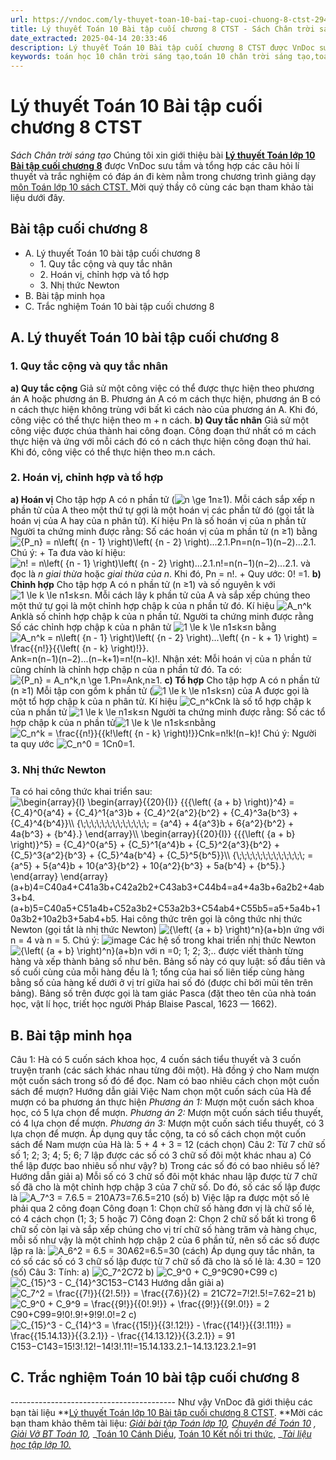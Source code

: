 ```yaml
---
url: https://vndoc.com/ly-thuyet-toan-10-bai-tap-cuoi-chuong-8-ctst-294189
title: Lý thuyết Toán 10 Bài tập cuối chương 8 CTST - Sách Chân trời sáng tạo - VnDoc.com
date_extracted: 2025-04-14 20:33:46
description: Lý thuyết Toán 10 Bài tập cuối chương 8 CTST được VnDoc sưu tầm và giới thiệu  để tham khảo chuẩn bị cho bài giảng học kì mới sắp tới đây của mình.
keywords: toán học 10 chân trời sáng tạo,toán 10 chân trời sáng tạo,toán 10,lý thuyết toán 10 chân trời sáng tạo,lý thuyết toán học 10 CTST,Toán lớp 10,ôn tập lý thuyết toán lớp 10,lý thuyết môn toán 10,lý thuyết toán 10 CTST,Lý thuyết môn toán 10 Bài tập cuối chương 8,Bài tập cuối chương 8,trắc nghiệm toán 10 CTST,Lý thuyết toán 10 Bài tập cuối chương 8 CTST,trắc nghiệm Bài tập cuối chương 8
---
```


# Lý thuyết Toán 10 Bài tập cuối chương 8 CTST
 _Sách Chân trời sáng tạo_
Chúng tôi xin giới thiệu bài **[Lý thuyết Toán lớp 10 Bài tập cuối chương 8](<https://vndoc.com/ly-thuyet-toan-10-bai-tap-cuoi-chuong-8-ctst-294189>)** được VnDoc sưu tầm và tổng hợp các câu hỏi lí thuyết và trắc nghiệm có đáp án đi kèm nằm trong chương trình giảng dạy [môn Toán lớp 10 sách CTST. ](<https://vndoc.com/toan-10-chan-troi-sang-tao-tap1>)Mời quý thầy cô cùng các bạn tham khảo tài liệu dưới đây.
## Bài tập cuối chương 8
  * A. Lý thuyết Toán 10 bài tập cuối chương 8
    * 1\. Quy tắc cộng và quy tắc nhân
    * 2\. Hoán vị, chỉnh hợp và tổ hợp
    * 3\. Nhị thức Newton
  * B. Bài tập minh họa
  * C. Trắc nghiệm Toán 10 bài tập cuối chương 8

## A. Lý thuyết Toán 10 bài tập cuối chương 8
### 1\. Quy tắc cộng và quy tắc nhân
**a\) Quy tắc cộng**
Giả sử một công việc có thể được thực hiện theo phương án A hoặc phương án B. Phương án A có m cách thực hiện, phương án B có n cách thực hiện không trùng với bất kì cách nào của phương án A. Khi đó, công việc có thể thực hiện theo m + n cách.
**b\) Quy tắc nhân**
Giả sử một công việc được chúa thành hai công đoạn. Công đoạn thứ nhất có m cách thực hiện và ứng với mỗi cách đó có n cách thực hiện công đoạn thứ hai. Khi đó, công việc có thể thực hiện theo m.n cách.
### 2\. Hoán vị, chỉnh hợp và tổ hợp
**a\) Hoán vị**
Cho tập hợp A có n phần tử \(![n \\ge 1](https://i.vdoc.vn/data/image/blank.png)n≥1\).
Mỗi cách sắp xếp n phần tử của A theo một thứ tự gợi là một hoán vị các phần tử đó \(gọi tắt là hoán vị của A hay của n phân tử\).
Kí hiệu Pn là số hoán vị của n phần tử
Người ta chứng minh được rằng:
Số các hoán vị của m phần tử \(n ≥1\) bằng
![{P_n} = n\\left\( {n - 1} \\right\)\\left\( {n - 2} \\right\)...2.1.](https://i.vdoc.vn/data/image/blank.png)Pn=n\(n−1\)\(n−2\)...2.1.
Chú ý:
\+ Ta đưa vào kí hiệu: ![n! = n\\left\( {n - 1} \\right\)\\left\( {n - 2} \\right\)...2.1.](https://i.vdoc.vn/data/image/blank.png)n\!=n\(n−1\)\(n−2\)...2.1. và đọc là _n giai thừa_ hoặc  _giai thừa của n_.
Khi đó, Pn = n\!.
\+ Quy ước: 0\! =1.
**b\) Chỉnh hợp**
Cho tập hợp A có n phần tử \(n ≥1\) và số nguyên k với ![1 \\le k \\le n](https://i.vdoc.vn/data/image/blank.png)1≤k≤n.
Mỗi cách lây k phần tử của A và sắp xếp chúng theo một thứ tự gọi là một chỉnh hợp chập k của n phần tử đó.
Kí hiệu ![A_n^k](https://i.vdoc.vn/data/image/blank.png)Anklà số chỉnh hợp chập k của n phần tử.
Người ta chứng minh được rằng
Số các chỉnh hợp chập k của n phân tử ![1 \\le k \\le n](https://i.vdoc.vn/data/image/blank.png)1≤k≤n bằng
![A_n^k = n\\left\( {n - 1} \\right\)\\left\( {n - 2} \\right\)...\\left\( {n - k + 1} \\right\) = \\frac{{n!}}{{\\left\( {n - k} \\right\)!}}.](https://i.vdoc.vn/data/image/blank.png)Ank=n\(n−1\)\(n−2\)...\(n−k+1\)=n\!\(n−k\)\!.
Nhận xét: Mỗi hoán vị của n phần tử cũng chính là chỉnh hợp chập n của n phần tử đó.
Ta có: ![{P_n} = A_n^k,n \\ge 1.](https://i.vdoc.vn/data/image/blank.png)Pn=Ank,n≥1.
**c\) Tổ hợp**
Cho tập hợp A có n phần tử \(n ≥1\)
Mỗi tập con gồm k phần tử \(![1 \\le k \\le n](https://i.vdoc.vn/data/image/blank.png)1≤k≤n\) của A được gọi là một tổ hợp chập k của n phân tử.
Kí hiệu ![C_n^k](https://i.vdoc.vn/data/image/blank.png)Cnk là số tổ hợp chập k của n phần tử ![1 \\le k \\le n](https://i.vdoc.vn/data/image/blank.png)1≤k≤n
Người ta chứng minh được rằng:
Số các tổ hợp chập k của n phần tử![1 \\le k \\le n](https://i.vdoc.vn/data/image/blank.png)1≤k≤nbằng
![C_n^k = \\frac{{n!}}{{k!\\left\( {n - k} \\right\)!}}](https://i.vdoc.vn/data/image/blank.png)Cnk=n\!k\!\(n−k\)\!
Chú ý: Người ta quy ước ![C_n^0 = 1](https://i.vdoc.vn/data/image/blank.png)Cn0=1.
### 3\. Nhị thức Newton
Ta có hai công thức khai triển sau:
![\\begin{array}{l}
\\begin{array}{*{20}{l}}
{{{\\left\( {a + b} \\right\)}^4} = {C_4}^0{a^4} + {C_4}^1{a^3}b + {C_4}^2{a^2}{b^2} + {C_4}^3a{b^3} + {C_4}^4{b^4}}\\\\
{\\;\\;\\;\\;\\;\\;\\;\\;\\;\\;\\;\\;\\; = {a^4} + 4{a^3}b + 6{a^2}{b^2} + 4a{b^3} + {b^4}.}
\\end{array}\\\\
\\begin{array}{*{20}{l}}
{{{\\left\( {a + b} \\right\)}^5} = {C_4}^0{a^5} + {C_5}^1{a^4}b + {C_5}^2{a^3}{b^2} + {C_5}^3{a^2}{b^3} + {C_5}^4a{b^4} + {C_5}^5{b^5}}\\\\
{\\;\\;\\;\\;\\;\\;\\;\\;\\;\\;\\;\\;\\; = {a^5} + 5{a^4}b + 10{a^3}{b^2} + 10{a^2}{b^3} + 5a{b^4} + {b^5}.}
\\end{array}
\\end{array}](https://i.vdoc.vn/data/image/blank.png)\(a+b\)4=C40a4+C41a3b+C42a2b2+C43ab3+C44b4=a4+4a3b+6a2b2+4ab3+b4.\(a+b\)5=C40a5+C51a4b+C52a3b2+C53a2b3+C54ab4+C55b5=a5+5a4b+10a3b2+10a2b3+5ab4+b5.
Hai công thức trên gọi là công thức nhị thức Newton \(gọi tắt là nhị thức Newton\) ![{\\left\( {a + b} \\right\)^n}](https://i.vdoc.vn/data/image/blank.png)\(a+b\)n ứng với n = 4 và n = 5.
Chú ý:
![image](https://i.vdoc.vn/data/image/2023/04/13/hinh-1-122.jpg)
Các hệ số trong khai triển nhị thức Newton ![{\\left\( {a + b} \\right\)^n}](https://i.vdoc.vn/data/image/blank.png)\(a+b\)n với n =0; 1; 2; 3;.. được viết thành từng hàng và xếp thành bảng số như bên. Bảng số này có quy luật: số đầu tiên và số cuối cùng của mỗi hàng đều là 1; tổng của hai số liên tiếp cùng hàng bằng số của hàng kế dưới ở vị trí giữa hai số đó \(được chỉ bởi mũi tên trên bảng\).
Bảng số trên được gọi là tam giác Pasca \(đặt theo tên của nhà toán học, vật lí học, triết học người Pháp Blaise Pascal, 1623 — 1662\).
## B. Bài tập minh họa
Câu 1: Hà có 5 cuốn  sách khoa học, 4 cuốn sách tiểu thuyết và 3 cuốn truyện tranh \(các sách khác nhau từng đôi một\). Hà đồng ý cho Nam mượn một cuốn sách trong số đó để đọc. Nam có bao nhiêu cách chọn một cuốn sách để mượn?
Hướng dẫn giải
Việc Nam chọn một cuốn sách của Hà để mượn có ba phương án thực hiện
 _Phương án 1:_ Mượn một cuốn sách khoa học, có 5 lựa chọn để mượn.
_Phương án 2:_ Mượn một cuốn sách tiểu thuyết, có 4 lựa chọn để mượn.
_Phương án 3:_ Mượn một cuốn sách tiểu thuyết, có 3 lựa chọn để mượn.
Áp dụng quy tắc cộng, ta có số cách chọn một cuốn sách để Nam mượn của Hà là:
5 + 4 + 3 = 12 \(cách chọn\)
Câu 2: Từ 7 chữ số số 1; 2; 3; 4; 5; 6; 7 lập được các số có 3 chữ số đôi một khác nhau
a\) Có thể lập được bao nhiêu số như vậy?
b\) Trong các số đó có bao nhiêu số lẻ?
Hướng dẫn giải
a\) Mỗi số có 3 chữ số đôi một khác nhau lập được từ 7 chữ số đã cho là một chỉnh hợp chập 3 của 7 chữ số. Do đó, số các số lập được là
![A_7^3 = 7.6.5 = 210](https://i.vdoc.vn/data/image/blank.png)A73=7.6.5=210 \(số\)
b\) Việc lập ra được một số lẻ phải qua 2 công đoạn
Công đoạn 1: Chọn chữ số hàng đơn vị là chữ số lẻ, có 4 cách chọn \(1; 3; 5 hoặc 7\)
Công đoạn 2: Chọn 2 chữ số bất kì trong 6 chữ số còn lại và sắp xếp chúng cho vị trí chữ số hàng trăm và hàng chục, mỗi số như vậy là một chỉnh hợp chập 2 của 6 phần tử, nên số các số được lập ra là:
![A_6^2 = 6.5 = 30](https://i.vdoc.vn/data/image/blank.png)A62=6.5=30 \(cách\)
Áp dụng quy tắc nhân, ta có số các số có 3 chữ số lập được từ 7 chữ số đã cho là số lẻ là: 4.30 = 120 \(số\)
Câu 3: Tính:
a\) ![C_7^2](https://i.vdoc.vn/data/image/blank.png)C72
b\) ![C_9^0 + C_9^9](https://i.vdoc.vn/data/image/blank.png)C90+C99
c\) ![C_{15}^3 - C_{14}^3](https://i.vdoc.vn/data/image/blank.png)C153−C143
Hướng dẫn giải
a\) ![C_7^2 = \\frac{{7!}}{{2!.5!}} = \\frac{{7.6}}{2} = 21](https://i.vdoc.vn/data/image/blank.png)C72=7\!2\!.5\!=7.62=21
b\) ![C_9^0 + C_9^9 = \\frac{{9!}}{{0!.9!}} + \\frac{{9!}}{{9!.0!}} = 2](https://i.vdoc.vn/data/image/blank.png)C90+C99=9\!0\!.9\!+9\!9\!.0\!=2
c\) ![C_{15}^3 - C_{14}^3 = \\frac{{15!}}{{3!.12!}} - \\frac{{14!}}{{3!.11!}} = \\frac{{15.14.13}}{{3.2.1}} - \\frac{{14.13.12}}{{3.2.1}} = 91](https://i.vdoc.vn/data/image/blank.png)C153−C143=15\!3\!.12\!−14\!3\!.11\!=15.14.133.2.1−14.13.123.2.1=91
## C. Trắc nghiệm Toán 10 bài tập cuối chương 8
\-----------------------------------------
Như vậy VnDoc đã giới thiệu các bạn tài liệu **[Lý thuyết Toán lớp 10 Bài tập cuối chương 8 CTST](<https://vndoc.com/ly-thuyet-toan-10-bai-tap-cuoi-chuong-8-ctst-294189>). **Mời các bạn tham khảo thêm tài liệu: _[Giải bài tập Toán lớp 10](<https://vndoc.com/giai-toan-lop10>),_ _[Chuyên đề Toán 10](<https://vndoc.com/chuyen-de-toan10>)_ _,_ _[Giải Vở BT Toán 10](<https://vndoc.com/giai-vo-bt-toan10>),_ _[Toán 10 Cánh Diều](<https://vndoc.com/toan-10-canh-dieu-tap1>), [Toán 10 Kết nối tri thức,](<https://vndoc.com/toan-10-ket-noi-tri-thuc-tap1>) __[Tài liệu học tập lớp 10.](<https://vndoc.com/tai-lieu-hoc-tap-lop10>)_
